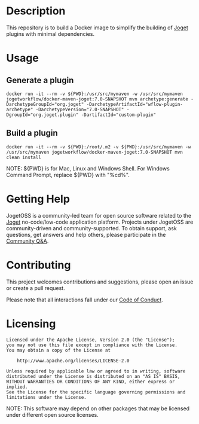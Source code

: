# Description

This repository is to build a Docker image to simplify the building of [Joget](https://www.joget.org) plugins with minimal dependencies.

# Usage

## Generate a plugin

```
docker run -it --rm -v ${PWD}:/usr/src/mymaven -w /usr/src/mymaven jogetworkflow/docker-maven-joget:7.0-SNAPSHOT mvn archetype:generate -DarchetypeGroupId="org.joget" -DarchetypeArtifactId="wflow-plugin-archetype" -DarchetypeVersion="7.0-SNAPSHOT" -DgroupId="org.joget.plugin" -DartifactId="custom-plugin"
```

## Build a plugin

```
docker run -it --rm -v ${PWD}:/root/.m2 -v ${PWD}:/usr/src/mymaven -w /usr/src/mymaven jogetworkflow/docker-maven-joget:7.0-SNAPSHOT mvn clean install
```

NOTE: ${PWD} is for Mac, Linux and Windows Shell. For Windows Command Prompt, replace ${PWD} with "%cd%".

# Getting Help

JogetOSS is a community-led team for open source software related to the [Joget](https://www.joget.org) no-code/low-code application platform.
Projects under JogetOSS are community-driven and community-supported.
To obtain support, ask questions, get answers and help others, please participate in the [Community Q&A](https://answers.joget.org/).

# Contributing

This project welcomes contributions and suggestions, please open an issue or create a pull request.

Please note that all interactions fall under our [Code of Conduct](https://github.com/jogetoss/repo-template/blob/main/CODE_OF_CONDUCT.md).

# Licensing

    Licensed under the Apache License, Version 2.0 (the "License");
    you may not use this file except in compliance with the License.
    You may obtain a copy of the License at

        http://www.apache.org/licenses/LICENSE-2.0

    Unless required by applicable law or agreed to in writing, software
    distributed under the License is distributed on an "AS IS" BASIS,
    WITHOUT WARRANTIES OR CONDITIONS OF ANY KIND, either express or implied.
    See the License for the specific language governing permissions and
    limitations under the License.

NOTE: This software may depend on other packages that may be licensed under different open source licenses.
